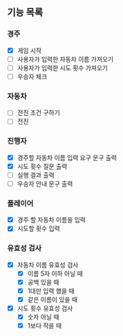 ## 기능 목록
### 경주
- [x] 게임 시작
- [ ] 사용자가 입력한 자동차 이름 가져오기
- [ ] 사용자가 입력한 시도 횟수 가져오기
- [ ] 우승자 체크

### 자동차
- [ ] 전진 조건 구하기
- [ ] 전진

### 진행자
- [x] 경주할 자동차 이름 입력 요구 문구 출력
- [x] 시도 횟수 질문 출력
- [ ] 실행 결과 출력
- [ ] 우승자 안내 문구 출력

### 플레이어
- [x] 경주 할 자동차 이름을 입력
- [x] 시도할 횟수 입력

### 유효성 검사
- [x] 자동차 이름 유효성 검사
  - [x] 이름 5자 이하 아닐 때
  - [x] 공백 있을 때
  - [x] 1대만 입력 했을 때
  - [x] 같은 이름이 있을 때
- [x] 시도 횟수 유효성 검사 
  - [x] 숫자 아닐 때
  - [x] 1보다 작을 때
